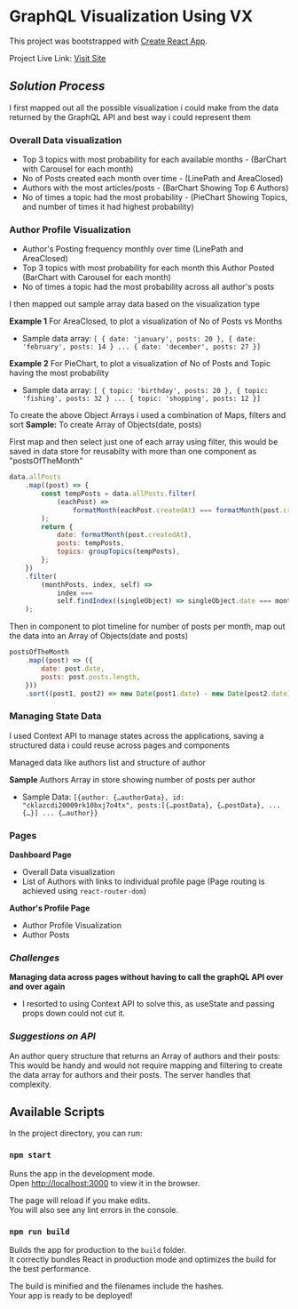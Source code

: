 # GraphQL Visualization Using VX

This project was bootstrapped with [Create React App](https://github.com/facebook/create-react-app).

Project Live Link: [Visit Site](https://github.com/facebook/create-react-app)

## _Solution Process_

I first mapped out all the possible visualization i could make from the data returned by the GraphQL API and best way i could represent them

### **Overall Data visualization**

- Top 3 topics with most probability for each available months - (BarChart with Carousel for each month)
- No of Posts created each month over time - (LinePath and AreaClosed)
- Authors with the most articles/posts - (BarChart Showing Top 6 Authors)
- No of times a topic had the most probability - (PieChart Showing Topics, and number of times it had highest probability)

### **Author Profile Visualization**

- Author's Posting frequency monthly over time (LinePath and AreaClosed)
- Top 3 topics with most probability for each month this Author Posted (BarChart with Carousel for each month)
- No of times a topic had the most probability across all author's posts

I then mapped out sample array data based on the visualization type

**Example 1** For AreaClosed, to plot a visualization of No of Posts vs Months

- Sample data array:
  `[ { date: 'january', posts: 20 }, { date: 'february', posts: 14 } ... { date: 'december', posts: 27 }]`

**Example 2** For PieChart, to plot a visualization of No of Posts and Topic having the most probability

- Sample data array:
  `[ { topic: 'birthday', posts: 20 }, { topic: 'fishing', posts: 32 } ... { topic: 'shopping', posts: 12 }]`

To create the above Object Arrays i used a combination of Maps, filters and sort
**Sample:** To create Array of Objects(date, posts)

First map and then select just one of each array using filter, this would be saved in data store for reusabilty with more than one component as "postsOfTheMonth"

```js
data.allPosts
	.map((post) => {
		const tempPosts = data.allPosts.filter(
			(eachPost) =>
				formatMonth(eachPost.createdAt) === formatMonth(post.createdAt)
		);
		return {
			date: formatMonth(post.createdAt),
			posts: tempPosts,
			topics: groupTopics(tempPosts),
		};
	})
	.filter(
		(monthPosts, index, self) =>
			index ===
			self.findIndex((singleObject) => singleObject.date === monthPosts.date)
	);
```

Then in component to plot timeline for number of posts per month, map out the data into an Array of Objects(date and posts)

```js
postsOfTheMonth
	.map((post) => ({
		date: post.date,
		posts: post.posts.length,
	}))
	.sort((post1, post2) => new Date(post1.date) - new Date(post2.date));
```

### **Managing State Data**

I used Context API to manage states across the applications, saving a structured data i could reuse across pages and components

Managed data like authors list and structure of author

**Sample** Authors Array in store showing number of posts per author

- Sample Data: `[{author: {…authorData}, id: "cklazcdi20009rk10bxj7o4tx", posts:[{…postData}, {…postData}, ... {…}] ... {…author}}`

### **Pages**

**Dashboard Page**

- Overall Data visualization
- List of Authors with links to individual profile page (Page routing is achieved using `react-router-dom`)

**Author's Profile Page**

- Author Profile Visualization
- Author Posts

### _Challenges_

**Managing data across pages without having to call the graphQL API over and over again**

- I resorted to using Context API to solve this, as useState and passing props down could not cut it.

### _Suggestions on API_

An author query structure that returns an Array of authors and their posts: This would be handy and would not require mapping and filtering to create the data array for authors and their posts. The server handles that complexity.

## Available Scripts

In the project directory, you can run:

### `npm start`

Runs the app in the development mode.\
Open [http://localhost:3000](http://localhost:3000) to view it in the browser.

The page will reload if you make edits.\
You will also see any lint errors in the console.

### `npm run build`

Builds the app for production to the `build` folder.\
It correctly bundles React in production mode and optimizes the build for the best performance.

The build is minified and the filenames include the hashes.\
Your app is ready to be deployed!
